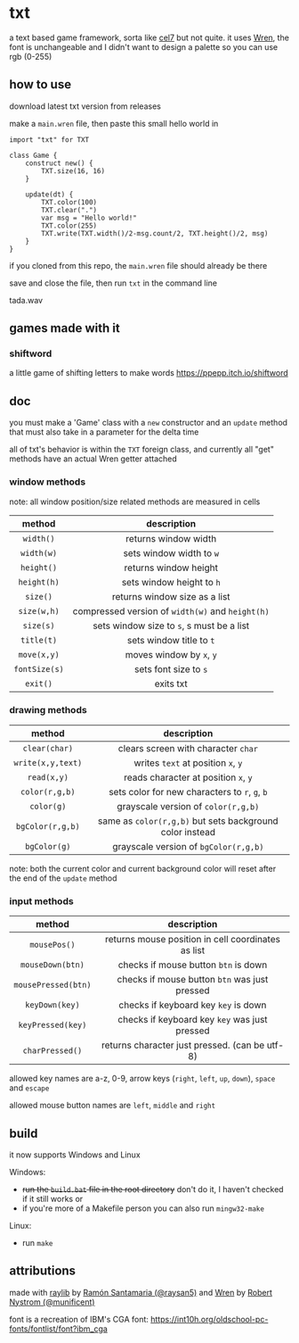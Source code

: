 # txt
a text based game framework, sorta like [cel7](https://rxi.itch.io/cel7) but not quite. it uses [Wren](https://wren.io/), the font is unchangeable and I didn't want to design a palette so you can use rgb (0-255)

## how to use

download latest txt version from releases

make a `main.wren` file, then paste this small hello world in

```wren
import "txt" for TXT

class Game {
	construct new() {
		TXT.size(16, 16)
	}

	update(dt) {
		TXT.color(100)
		TXT.clear(".")
		var msg = "Hello world!"
		TXT.color(255)
		TXT.write(TXT.width()/2-msg.count/2, TXT.height()/2, msg)
	}
}
```

if you cloned from this repo, the `main.wren` file should already be there

save and close the file, then run `txt` in the command line

tada.wav

## games made with it

### shiftword
a little game of shifting letters to make words
https://ppepp.itch.io/shiftword

## doc

you must make a 'Game' class with a `new` constructor and an `update` method that must also take in a parameter for the delta time

all of txt's behavior is within the `TXT` foreign class, and currently all "get" methods have an actual Wren getter attached

### window methods

note: all window position/size related methods are measured in cells

| method | description |
| :-: | :-: |
| `width()`     | returns window width                             |
| `width(w)`    | sets window width to `w`                         |
| `height()`    | returns window height                            |
| `height(h)`   | sets window height to `h`                        |
| `size()`      | returns window size as a list                    |
| `size(w,h)`   | compressed version of `width(w)` and `height(h)` |
| `size(s)`     | sets window size to `s`, s must be a list        |
| `title(t)`    | sets window title to `t`                         |
| `move(x,y)`   | moves window by `x`, `y`                         |
| `fontSize(s)` | sets font size to `s`                            |
| `exit()`      | exits txt                                        |

### drawing methods

| method | description |
| :-: | :-: |
| `clear(char)`        | clears screen with character `char`                      |
| `write(x,y,text)`    | writes `text` at position `x`, `y`                       |
| `read(x,y)`          | reads character at position `x`, `y`                     |
| `color(r,g,b)`       | sets color for new characters to `r`, `g`, `b`           |
| `color(g)`           | grayscale version of `color(r,g,b)`                      |
| `bgColor(r,g,b)`     | same as `color(r,g,b)` but sets background color instead |
| `bgColor(g)`         | grayscale version of `bgColor(r,g,b)`                    |

note: both the current color and current background color will reset after the end of the `update` method

### input methods

| method | description |
| :-: | :-: |
| `mousePos()`         | returns mouse position in cell coordinates as list       |
| `mouseDown(btn)`     | checks if mouse button `btn` is down                     |
| `mousePressed(btn)`  | checks if mouse button `btn` was just pressed            |
| `keyDown(key)`       | checks if keyboard key `key` is down                     |
| `keyPressed(key)`    | checks if keyboard key `key` was just pressed            |
| `charPressed()`      | returns character just pressed. (can be utf-8)           |

allowed key names are a-z, 0-9, arrow keys (`right`, `left`, `up`, `down`), `space` and `escape`

allowed mouse button names are `left`, `middle` and `right`

## build

it now supports Windows and Linux

Windows:
- ~~run the `build.bat` file in the root directory~~ don't do it, I haven't checked if it still works
or
- if you're more of a Makefile person you can also run `mingw32-make`

Linux:
- run `make`

## attributions

made with [raylib](https://raylib.com/) by [Ramón Santamaria (@raysan5)](https://twitter.com/raysan5) and [Wren](https://wren.io) by [Robert Nystrom (@munificent)](https://stuffwithstuff.com/)

font is a recreation of IBM's CGA font: https://int10h.org/oldschool-pc-fonts/fontlist/font?ibm_cga

